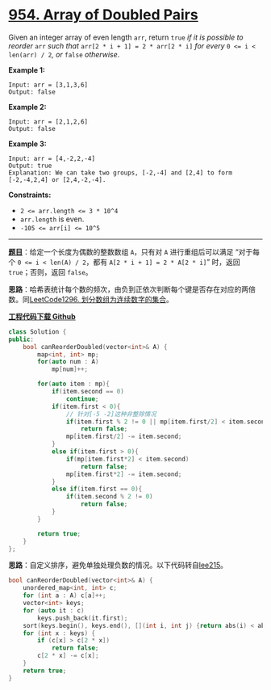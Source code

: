# [954. Array of Doubled Pairs](https://leetcode.com/problems/array-of-doubled-pairs/)

Given an integer array of even length `arr`, return `true` *if it is possible to reorder* `arr` *such that* `arr[2 * i + 1] = 2 * arr[2 * i]` *for every* `0 <= i < len(arr) / 2`*, or* `false` *otherwise*.

**Example 1:**

```
Input: arr = [3,1,3,6]
Output: false
```

**Example 2:**

```
Input: arr = [2,1,2,6]
Output: false
```

**Example 3:**

```
Input: arr = [4,-2,2,-4]
Output: true
Explanation: We can take two groups, [-2,-4] and [2,4] to form [-2,-4,2,4] or [2,4,-2,-4].
```

**Constraints:**

- `2 <= arr.length <= 3 * 10^4`
- `arr.length` is even.
- `-105 <= arr[i] <= 10^5`

-----

**[题目](https://leetcode-cn.com/problems/array-of-doubled-pairs/)**：给定一个长度为偶数的整数数组 `A`，只有对 `A` 进行重组后可以满足 “对于每个 `0 <= i < len(A) / 2`，都有 `A[2 * i + 1] = 2 * A[2 * i]`” 时，返回 `true`；否则，返回 `false`。

**思路**：哈希表统计每个数的频次，由负到正依次判断每个键是否存在对应的两倍数。同[LeetCode1296. 划分数组为连续数字的集合](https://blog.csdn.net/grllery/article/details/103673704)。

[**工程代码下载 Github**](https://github.com/shenkh/leetcode)

```cpp
class Solution {
public:
    bool canReorderDoubled(vector<int>& A) {
        map<int, int> mp;
        for(auto num : A)
            mp[num]++;

        for(auto item : mp){
            if(item.second == 0)
                continue;
            if(item.first < 0){
                // 针对[-5 -2]这种非整除情况
                if(item.first % 2 != 0 || mp[item.first/2] < item.second)
                    return false;
                mp[item.first/2] -= item.second;
            }
            else if(item.first > 0){
                if(mp[item.first*2] < item.second)
                    return false;
                mp[item.first*2] -= item.second;
            }
            else if(item.first == 0){
                if(item.second % 2 != 0)
                    return false;
            }
        }

        return true;
    }
};
```

**思路**：自定义排序，避免单独处理负数的情况。以下代码转自[lee215](https://leetcode.com/problems/array-of-doubled-pairs/discuss/203183/JavaC%2B%2BPython-Match-from-the-Smallest-or-Biggest-100)。

```cpp
bool canReorderDoubled(vector<int>& A) {
    unordered_map<int, int> c;
    for (int a : A) c[a]++;
    vector<int> keys;
    for (auto it : c)
        keys.push_back(it.first);
    sort(keys.begin(), keys.end(), [](int i, int j) {return abs(i) < abs(j);});
    for (int x : keys) {
        if (c[x] > c[2 * x])
            return false;
        c[2 * x] -= c[x];
    }
    return true;
}
```
